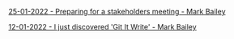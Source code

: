 <a href="./25-01-2022">25-01-2022 - Preparing for a stakeholders meeting - Mark Bailey</a>

<a href="./12-01-2022">12-01-2022 - I just discovered 'Git It Write' - Mark Bailey</a>

